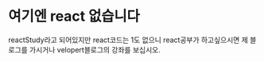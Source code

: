 # 여기엔 react 없습니다
reactStudy라고 되어있지만 react코드는 1도 없으니 react공부가 하고싶으시면 제 블로그를 가시거나 velopert블로그의 강좌를 보십시오. 
